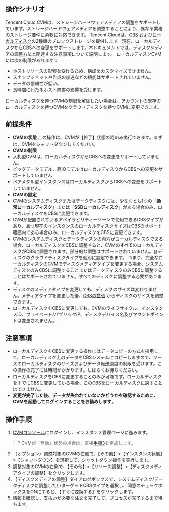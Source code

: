 
## 操作シナリオ
Tencent Cloud CVMは、ストレージハードウェアメディアの調整をサポートしています。ストレージハードウェアメディアを調整することにより、異なる業務のストレージ要件に柔軟に対応できます。
Tencent Cloudは、[CBS](https://intl.cloud.tencent.com/document/product/213/4953) および[ローカルディスク](https://intl.cloud.tencent.com/document/product/213/5798)の2種類のブロックストレージを提供します。現在、ローカルディスクからCBSへの変更をサポートします。本ドキュメントでは、ディスクメディアの調整方法と関連する注意事項について説明します。
ローカルディスクCVMには次の制限があります：
- ホストリソースの影響を受けるため、構成をカスタマイズできません。
- スナップショットや作成の加速などの機能はサポートされていません。
- データの信頼性が低い。
- 長時間にわたるホスト障害の影響を受けます。

ローカルディスクを持つCVMの制限を解除したい場合は、アカウントの既存のローカルディスクを持つCVMをクラウドディスクを持つCVMに変更できます。

<span id="LocalDiskPrecondition"></span>
## 前提条件
- **CVMの状態**
 この操作は、CVMが【終了】状態の時のみ実行できます。まずは、CVMをシャットダウンしてください。
- **CVMの制限**
 - 入札型CVMは、ローカルディスクからCBSへの変更をサポートしていません。
 - ビッグデータモデル、高IOモデルはローカルディスクからCBSへの変更をサポートしていません
 - ベアメタル型インスタンスはローカルディスクからCBSへの変更をサポートしていません。
- **CVMの設定**
 - CVMのシステムディスクまたはデータディスクには、少なくとも1つの「**通常ローカルディスク**」または「**SSDローカルディスク**」がある場合のみ、ローカルディスクをCBSに変更できます。
 - CVMが配置されているアベイラビリティーゾーンで使用できるCBSタイプがあり、且つ現在のインスタンスのローカルディスクサイズはCBSのサポート範囲内である場合のみ、ローカルディスクをCBSに変更できます。
 - CVMのシステムディスクとデータディスクの両方がローカルディスクである場合、ローカルディスクをCBSに調整すると、CVMの**すべて**のローカルディスクがCBSに調整されます。部分的な調整はサポートされていません。各ディスクのクラウドディスクタイプを個別に設定できます。
 つまり、完全なローカルディスクのCVMでディスクメディアタイプを変更する場合、システムディスクのみCBSに調整することまたはデータディスクのみCBSに調整することはサポートされていません。すべてのディスクに調整する必要があります。
 - ディスクのメディアタイプを変更しても、ディスクのサイズは変わりません。メディアタイプを変更した後、[CBSの拡張](https://intl.cloud.tencent.com/document/product/362/5747) からディスクのサイズを調整できます。
 - ローカルディスクをCBSに変更しても、CVMのライフサイクル、インスタンスID、プライベート/パブリックIP、ディスクデバイス名及びマウントポイントは変更されません。

<span id="LocalDiskNotice"></span>
## 注意事項

- ローカルディスクをCBSに変更する操作にはデータコピーの方式を採用して、ローカルディスク上のデータをCBSシステムにコピーしますので、ソースのローカルディスクのサイズおよびデータ転送速度の制限を受けます。この操作の完了には時間がかかります。しばらくお待ちください。
- ローカルディスクをCBSに変更することのみが可能です。ローカルディスクをすでにCBSに変更している場合、このCBSをローカルディスクに戻すことはできません。
- **変更が完了した後、データが失われていないかどうかを確認するために、CVMを起動してログインすることをお勧めします**。

## 操作手順
1. [CVMコンソール](https://console.cloud.tencent.com/cvm)にログインし、インスタンス管理ページに進みます。
>? CVMが「無効」状態の場合は、直接[手順3](#step3)を実施します。
2. （オプション）調整対象のCVMの右側で、【その他】>【インスタンス状態】>【シャットダウン】を選択して、シャットダウン操作を実行します。
<span id="step3"></span>
3. 調整対象のCVMの右側で、【その他】>【リソース調整】>【ディスクメディアタイプの調整】をクリックします。
4. 【ディスクメディアの調整】ダイアログボックスで、システムディスク/データディスクに調整したいターゲットCBSタイプを選択し、同意のチェックボックスをONにすると、【すぐに変換する】をクリックします。
5. 情報を確認し、支払いが必要な注文を完了して、プロセスが完了するまで待ちます。
 
